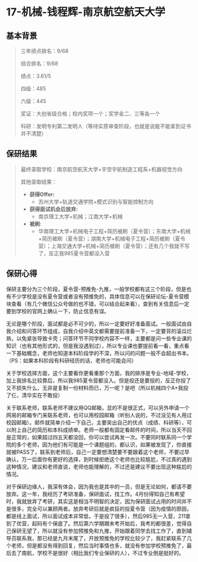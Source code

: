 # 17-机械-钱程辉-南京航空航天大学

## 基本背景

> 三年绩点排名：9/68
>
> 综合排名：9/68
>
> 绩点：3.61/5
>
> 四级：485
>
> 六级：445
>
> 奖证：大创省级合格；校内奖项一个；奖学金二、三等各一个
>
> 科研：发明专利第二发明人（等待实质审查阶段，也就是说能不能拿到证书并不清楚）

## 保研结果

> 最终录取学校：南京航空航天大学+宇空宇航制造工程系+机器视觉方向
>
> 其他录取结果： 
>
> * **获得Offer:**
>   * 苏州大学+轨道交通学院+模式识别与智能控制方向
> * **获得面试机会后放弃:**
>   * 南京理工大学+机械；江南大学+机械
> * **被刷**:
>   * 华南理工大学+机械电子工程+简历被刷（夏令营）；东南大学+机械+简历被刷（夏令营）；湖南大学+机械电子工程+简历被刷（夏令营）；上海交通大学+机械+简历被刷（夏令营）；还有几个我就不写了，反正我985夏令营都没入营

## 保研心得

保研主要分为三个阶段，夏令营-预推免-九推，一般学校都有这三个阶段，但是也有不少学校是没有夏令营或者没有预推免的，具体信息可以在保研论坛-夏令营模块查看（有几个微信公众号做的也不错，可以结合起来看），查到有关信息后一定要到学校的官网上确认一下，防止信息有误。

无论是哪个阶段，面试都是必不可少的，所以一定要好好准备面试。一般面试由自我介绍和问答环节组成，自我介绍中英文都需要提前准备一下，一定要背的滚瓜烂熟，以免紧张导致卡壳；问答环节不同学校内容不一样，主要都是问一些专业课的知识（也有其他形式的，但是我没遇到过），所以专业课也要提前看一看，重点看一下基础概念，老师也知道本科阶段学的不深，所以问的问题一般不会超出书本。（PS：如果本科阶段有科研经历的话，老师也可能会问）

关于学校选择方面，这个主要看你更看重那个方面，我的排序是专业-地域-学校，加上我排名比较靠后，所以我985夏令营都没入。但是投还是要投的，反正你投了又不损失什么，无非是复制一份材料而已，万一呢？是吧（所以机械四个A+我投了仨，清华实在不敢投）

关于联系老师，联系老师不建议用QQ邮箱，显的不是很正式，可以另外申请一个网易的邮箱专门来联系老师，也可以用校园邮箱（听别人说的，不过没见有人用过校园邮箱）。邮件就简单介绍一下自己，主要突出自己的优点（成绩、科研等），可以附上自己的简历和本科成绩单。老师一般都有固定看邮件的时间，所以当天不回是正常的，如果超过四五天都没回，你可以尝试再发一次。不要同时联系同一个学院的多个老师，因为他们有可能是一个课题组的，都认识，如果被发现了，你直接就被PASS了，联系到老师后，自己一定要想清楚要不要跟着这个老师，不要过早确认，万一后面你有更好的选择，到时候拒绝这个老师也比较尴尬，不过真的遇到这种情况，建议和老师直说，老师也能理解的，不过还是建议不要出现这种尴尬的情况。

对于保研边缘人，我深有体会，因为我也是其中的一员，但是无论如何，都请不要放弃。这一年，我经历了考研准备，保研面试，找工作。4月份得知自己有希望时，我就放弃了考研，其实这是相当不明智的决定，因为保研面试占用的时间并不是很多，完全可以兼顾两者。放弃考研后就是疯狂的投夏令营（因为疫情的原因，都是线上面试，所以面试成本非常低，于是投了很多），然后985无一入营，211拿到了优营，起码有个保底了。然后第六学期期末考开始后，我考的都很差，觉得自己保研无望了，所以就没有参加预推免和九推，开始跟着同学去找工作了，直到辅导员联系我，那已经是九月末尾了，开放预推免的学校比较少了，我赶紧联系了几个老师，但是都没有得到回复，然后当时事情也多，就没有参加学校预推免了，最后去了南航，学校不是很好（相比我们专业保研的人），不过专业倒是挺好的。